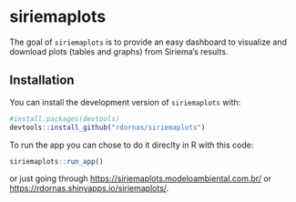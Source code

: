 
<!-- README.md is generated from README.Rmd. Please edit that file -->

# siriemaplots

<!-- badges: start -->

<!-- badges: end -->

The goal of `siriemaplots` is to provide an easy dashboard to visualize
and download plots (tables and graphs) from Siriema’s results.

## Installation

You can install the development version of `siriemaplots` with:

``` r
#install.packages(devtools)
devtools::install_github("rdornas/siriemaplots")
```

To run the app you can chose to do it direclty in R with this code:

``` r
siriemaplots::run_app()
```

or just going through <https://siriemaplots.modeloambiental.com.br/> or
<https://rdornas.shinyapps.io/siriemaplots/>.
